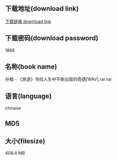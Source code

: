 ## 下载地址(download link)
[下载链接 download link](https://tutu365.netlify.app/?s=%E5%AD%99%E6%A5%A0+-+%E3%80%8A%E6%97%85%E9%80%94%E3%80%8B%E5%AF%BB%E6%89%BE%E4%BA%BA%E7%94%9F%E4%B8%AD%E4%B8%8D%E6%96%AD%E5%87%BA%E7%8E%B0%E7%9A%84%E5%A5%87%E9%81%87%5BWAV%5D.rar)

## 下载密码(download password)
1866

## 名称(book name)
孙楠 - 《旅途》寻找人生中不断出现的奇遇[WAV].rar.rar

## 语言(language)
chinese

## MD5


## 大小(filesize)
408.4 MB
